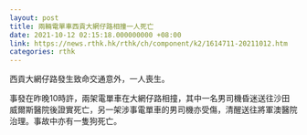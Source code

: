 ```yaml
---
layout: post
title: 兩輛電單車西貢大網仔路相撞一人死亡
date: 2021-10-12 02:15:18.000000000 +08:00
link: https://news.rthk.hk/rthk/ch/component/k2/1614711-20211012.htm
categories: rthk
---
```


西貢大網仔路發生致命交通意外，一人喪生。

事發在昨晚10時許，兩架電單車在大網仔路相撞，其中一名男司機昏迷送往沙田威爾斯醫院後證實死亡，另一架涉事電單車的男司機亦受傷，清醒送往將軍澳醫院治理。事故中亦有一隻狗死亡。
